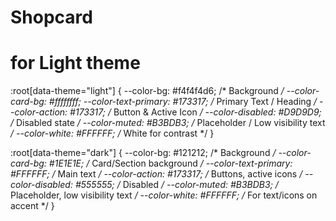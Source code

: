 # Shopcard

# for Light theme 

:root[data-theme="light"] {
  --color-bg: #f4f4f4d6;          /* Background */
  --color-card-bg: #ffffffff;
  --color-text-primary: #173317; /* Primary Text / Heading */
  --color-action: #173317;    /* Button & Active Icon */
  --color-disabled: #D9D9D9;  /* Disabled state */
  --color-muted: #B3BDB3;     /* Placeholder / Low visibility text */
  --color-white: #FFFFFF;     /* White for contrast */
}


:root[data-theme="dark"] {
  --color-bg: #121212;           /* Background */
  --color-card-bg: #1E1E1E;      /* Card/Section background */
  --color-text-primary: #FFFFFF; /* Main text */
  --color-action: #173317;       /* Buttons, active icons */
  --color-disabled: #555555;     /* Disabled */
  --color-muted: #B3BDB3;        /* Placeholder, low visibility text */
  --color-white: #FFFFFF;        /* For text/icons on accent */
}
